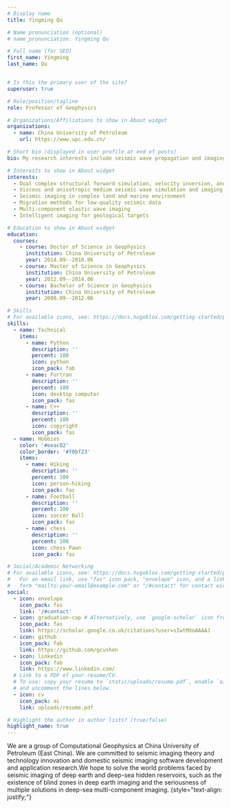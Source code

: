 ```yaml
---
# Display name
title: Yingming Qu

# Name pronunciation (optional)
# name_pronunciation: Yingming Qu

# Full name (for SEO)
first_name: Yingming
last_name: Qu


# Is this the primary user of the site?
superuser: true

# Role/position/tagline
role: Professor of Geophysics

# Organizations/Affiliations to show in About widget
organizations:
  - name: China University of Petroleum
    url: https://www.upc.edu.cn/

# Short bio (displayed in user profile at end of posts)
bio: My research interests include seismic wave propagation and imaging, computational geophysics and artificial intelligence.

# Interests to show in About widget
interests:
  - Dual complex structural forward simulation, velocity inversion, and imaging
  - Viscous and anisotropic medium seismic wave simulation and imaging
  - Seismic imaging in complex land and marine environment
  - Migration methods for low-quality seismic data
  - Multi-component elastic wave imaging
  - Intelligent imaging for geological targets

# Education to show in About widget
education:
  courses:
    - course: Doctor of Science in Geophysics
      institution: China University of Petroleum
      year: 2014.09--2018.06
    - course: Master of Science in Geophysics
      institution: China University of Petroleum
      year: 2012.09--2014.06
    - course: Bachelor of Science in Geophysics
      institution: China University of Petroleum
      year: 2008.09--2012.06

# Skills
# For available icons, see: https://docs.hugoblox.com/getting-started/page-builder/#icons
skills:
  - name: Technical
    items:
      - name: Python
        description: ''
        percent: 100
        icon: python
        icon_pack: fab
      - name: Fortran
        description: ''
        percent: 100
        icon: desktop computer
        icon_pack: fas
      - name: C++
        description: ''
        percent: 100
        icon: copyright
        icon_pack: fas
  - name: Hobbies
    color: '#eeac02'
    color_border: '#f0bf23'
    items:
      - name: Hiking
        description: ''
        percent: 100
        icon: person-hiking
        icon_pack: fas
      - name: Football
        description: ''
        percent: 100
        icon: soccer Ball
        icon_pack: fas
      - name: chess
        description: ''
        percent: 100
        icon: chess Pawn
        icon_pack: fas

# Social/Academic Networking
# For available icons, see: https://docs.hugoblox.com/getting-started/page-builder/#icons
#   For an email link, use "fas" icon pack, "envelope" icon, and a link in the
#   form "mailto:your-email@example.com" or "/#contact" for contact widget.
social:
  - icon: envelope
    icon_pack: fas
    link: '/#contact'
  - icon: graduation-cap # Alternatively, use `google-scholar` icon from `ai` icon pack
    icon_pack: fas
    link: https://scholar.google.co.uk/citations?user=sIwtMXoAAAAJ
  - icon: github
    icon_pack: fab
    link: https://github.com/gcushen
  - icon: linkedin
    icon_pack: fab
    link: https://www.linkedin.com/
  # Link to a PDF of your resume/CV.
  # To use: copy your resume to `static/uploads/resume.pdf`, enable `ai` icons in `params.yaml`,
  # and uncomment the lines below.
  - icon: cv
    icon_pack: ai
    link: uploads/resume.pdf

# Highlight the author in author lists? (true/false)
highlight_name: true
---
```


We are a group of Computational Geophysics at China University of Petroleum (East China). We are committed to seismic imaging theory and technology innovation and domestic seismic imaging software development and application research.We hope to solve the world problems faced by seismic imaging of deep earth and deep-sea hidden reservoirs, such as the existence of blind zones in deep earth imaging and the seriousness of multiple solutions in deep-sea multi-component imaging.
{style="text-align: justify;"}
